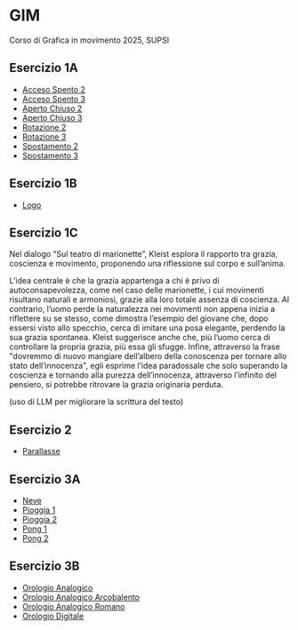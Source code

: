 # GIM
Corso di Grafica in movimento 2025, SUPSI   


## Esercizio 1A

- [Acceso Spento 2](https://alicebaggi.github.io/GIM/Esercizio_1A/acceso_spento_2.html)
- [Acceso Spento 3](https://alicebaggi.github.io/GIM/Esercizio_1A/acceso_spento_3.html)
- [Aperto Chiuso 2](https://alicebaggi.github.io/GIM/Esercizio_1A/aperto_chiuso_2.html)
- [Aperto Chiuso 3](https://alicebaggi.github.io/GIM/Esercizio_1A/aperto_chiuso_3.html)
- [Rotazione 2](https://alicebaggi.github.io/GIM/Esercizio_1A/rotazione_2.html)
- [Rotazione 3](https://alicebaggi.github.io/GIM/Esercizio_1A/rotazione_3.html)
- [Spostamento 2](https://alicebaggi.github.io/GIM/Esercizio_1A/spostamento_2.html)
- [Spostamento 3](https://alicebaggi.github.io/GIM/Esercizio_1A/spostamento_3.html)

## Esercizio 1B
- [Logo](https://alicebaggi.github.io/GIM/Esercizio_1B/logo.html)

## Esercizio 1C
Nel dialogo “Sul teatro di marionette”, Kleist esplora il rapporto tra grazia, coscienza e movimento, proponendo una riflessione sul corpo e sull’anima. 

L’idea centrale è che la grazia appartenga a chi è privo di autoconsapevolezza, come nel caso delle marionette, i cui movimenti risultano naturali e armoniosi, grazie alla loro totale assenza di coscienza. Al contrario, l’uomo perde la naturalezza nei movimenti non appena inizia a riflettere su se stesso, come dimostra l’esempio del giovane che, dopo essersi visto allo specchio, cerca di imitare una posa elegante, perdendo la sua grazia spontanea. 
Kleist suggerisce anche che, più l’uomo cerca di controllare la propria grazia, più essa gli sfugge. 
Infine, attraverso la frase "dovremmo di nuovo mangiare dell’albero della conoscenza per tornare allo stato dell’innocenza", egli esprime l’idea paradossale che solo superando la coscienza e tornando alla purezza dell’innocenza, attraverso l’infinito del pensiero, si potrebbe ritrovare la grazia originaria perduta.

(uso di LLM per migliorare la scrittura del testo)

## Esercizio 2
- [Parallasse](https://alicebaggi.github.io/GIM/Esercizio_2/parallasse.html)

## Esercizio 3A
- [Neve](https://alicebaggi.github.io/GIM/Esercizio_3A/neve/index.html)
- [Pioggia 1](https://alicebaggi.github.io/GIM/Esercizio_3A/pioggia_01/index.html)
- [Pioggia 2](https://alicebaggi.github.io/GIM/Esercizio_3A/pioggia_02/index.html)
- [Pong 1](https://alicebaggi.github.io/GIM/Esercizio_3A/pong_01/index.html)
- [Pong 2](https://alicebaggi.github.io/GIM/Esercizio_3A/pong_02/index.html)

## Esercizio 3B
- [Orologio Analogico](https://alicebaggi.github.io/GIM/Esercizio_3B/orologio_analogico/index.html)
- [Orologio Analogico Arcobalento](https://alicebaggi.github.io/GIM/Esercizio_3B/orologio_analogico_arcobaleno/index.html)
- [Orologio Analogico Romano](https://alicebaggi.github.io/GIM/Esercizio_3B/orologio_analogico_romano/index.html)
- [Orologio Digitale](https://alicebaggi.github.io/GIM/Esercizio_3B/orologio_digitale/index.html)









